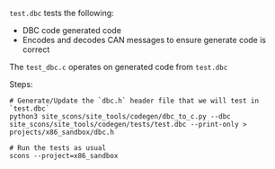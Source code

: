 `test.dbc` tests the following:

- DBC code generated code
- Encodes and decodes CAN messages to ensure generate code is correct
  

The `test_dbc.c` operates on generated code from `test.dbc`

Steps:
```
# Generate/Update the `dbc.h` header file that we will test in `test.dbc`
python3 site_scons/site_tools/codegen/dbc_to_c.py --dbc site_scons/site_tools/codegen/tests/test.dbc --print-only > projects/x86_sandbox/dbc.h

# Run the tests as usual
scons --project=x86_sandbox
```

